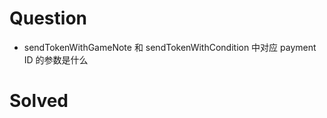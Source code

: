 # Question
- sendTokenWithGameNote 和 sendTokenWithCondition 中对应 payment ID 的参数是什么

# Solved

<!--stackedit_data:
eyJoaXN0b3J5IjpbNjM3MDI2OTY3LDE4MzU0MTYyMzMsLTg3MT
YxOTAzNl19
-->